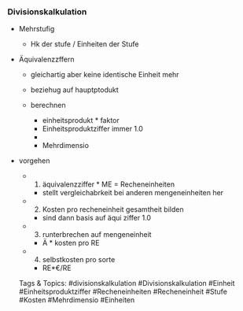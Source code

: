 ### Divisionskalkulation

- Mehrstufig

	- Hk der stufe / Einheiten der Stufe

- Äquivalenzzffern

	- gleichartig aber keine identische Einheit mehr
	- beziehug auf hauptptodukt
	- berechnen

		- einheitsprodukt * faktor
		- Einheitsproduktziffer immer 1.0
		- 
		- Mehrdimensio

- vorgehen

	- 1. äquivalenzziffer * ME = Recheneinheiten

		- stellt vergleichabrkeit bei anderen mengeneinheiten her

	- 2. Kosten pro recheneinheit gesamtheit bilden

		- sind dann basis auf äqui ziffer 1.0

	- 3. runterbrechen auf mengeneinheit

		- Ä * kosten pro RE

	- 4. selbstkosten pro sorte 

		- RE*€/RE

   Tags & Topics:
   #divisionskalkulation
   #Divisionskalkulation
   #Einheit
   #Einheitsproduktziffer
   #Recheneinheiten
   #Recheneinheit
   #Stufe
   #Kosten
   #Mehrdimensio
   #Einheiten